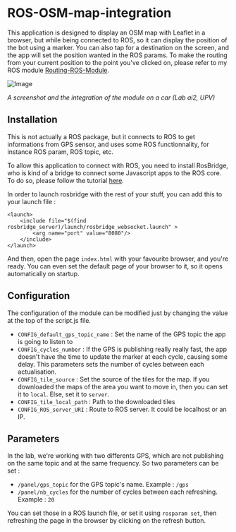 # ROS-OSM-map-integration

This application is designed to display an OSM map with Leaflet in a browser, but while being connected to ROS, so it can display the position of the bot using a marker. You can also tap for a destination on the screen, and the app will set the position wanted in the ROS params. To make the routing from your current position to the point you've clicked on, please refer to my ROS module [Routing-ROS-Module](https://github.com/sylvainar/Routing-ROS-Module).

![Image](screenshot.png)

*A screenshot and the integration of the module on a car (Lab ai2, UPV)*

## Installation 

This is not actually a ROS package, but it connects to ROS to get informations from GPS sensor, and uses some ROS functionnality, for instance ROS param, ROS topic, etc. 

To allow this application to connect with ROS, you need to install RosBridge, who is kind of a bridge to connect some Javascript apps to the ROS core. To do so, please follow the tutorial [here](http://wiki.ros.org/rosbridge_suite/Tutorials/RunningRosbridge).

In order to launch rosbridge with the rest of your stuff, you can add this to your launch file :


    <launch>
        <include file="$(find rosbridge_server)/launch/rosbridge_websocket.launch" > 
            <arg name="port" value="8080"/>
        </include>
    </launch>

And then, open the page `index.html` with your favourite browser, and you're ready. You can even set the default page of your browser to it, so it opens automatically on startup.


## Configuration

The configuration of the module can be modified just by changing the value at the top of the script.js file.

- `CONFIG_default_gps_topic_name` : Set the name of the GPS topic the app is going to listen to
- `CONFIG_cycles_number` : If the GPS is publishing really really fast, the app doesn't have the time to update the marker at each cycle, causing some delay. This parameters sets the number of cycles between each actualisation.
- `CONFIG_tile_source` : Set the source of the tiles for the map. If you downloaded the maps of the area you want to move in, then you can set it to `local`. Else, set it to `server`.
- `CONFIG_tile_local_path` : Path to the downloaded tiles
- `CONFIG_ROS_server_URI` : Route to ROS server. It could be localhost or an IP.

## Parameters

In the lab, we're working with two differents GPS, which are not publishing on the same topic and at the same frequency. So two parameters can be set : 
- `/panel/gps_topic` for the GPS topic's name. Example : `/gps`
- `/panel/nb_cycles` for the number of cycles between each refreshing. Example : `20`

You can set those in a ROS launch file, or set it using `rosparam set`, then refreshing the page in the browser by clicking on the refresh button.
